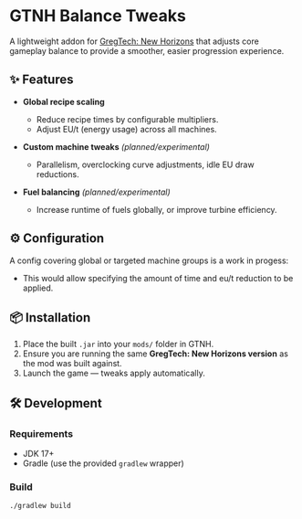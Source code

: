 # GTNH Balance Tweaks

A lightweight addon for [GregTech: New Horizons](https://github.com/GTNewHorizons/GT-New-Horizons-Modpack) that adjusts core gameplay balance to provide a smoother, easier progression experience.

## ✨ Features
- **Global recipe scaling**
  - Reduce recipe times by configurable multipliers.
  - Adjust EU/t (energy usage) across all machines.

- **Custom machine tweaks** *(planned/experimental)*
  - Parallelism, overclocking curve adjustments, idle EU draw reductions.

- **Fuel balancing** *(planned/experimental)*
  - Increase runtime of fuels globally, or improve turbine efficiency.

## ⚙️ Configuration
A config covering global or targeted machine groups is a work in progess:
- This would allow specifying the amount of time and eu/t reduction to be applied.

## 📦 Installation
1. Place the built `.jar` into your `mods/` folder in GTNH.
2. Ensure you are running the same **GregTech: New Horizons version** as the mod was built against.
3. Launch the game — tweaks apply automatically.

## 🛠️ Development
### Requirements
- JDK 17+
- Gradle (use the provided `gradlew` wrapper)

### Build
```bash
./gradlew build

